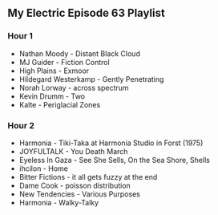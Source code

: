 ## My Electric Episode 63 Playlist

### Hour 1
* Nathan Moody - Distant Black Cloud
* MJ Guider - Fiction Control
* High Plains - Exmoor
* Hildegard Westerkamp - Gently Penetrating
* Norah Lorway - across spectrum
* Kevin Drumm - Two
* Kalte - Periglacial Zones

### Hour 2
* Harmonia - Tiki-Taka at Harmonia Studio in Forst (1975)
* JOYFULTALK - You Death March
* Eyeless In Gaza - See She Sells, On the Sea Shore, Shells
* ihcilon - Home
* Bitter Fictions - it all gets fuzzy at the end
* Dame Cook - poisson distribution
* New Tendencies - Various Purposes
* Harmonia - Walky-Talky
